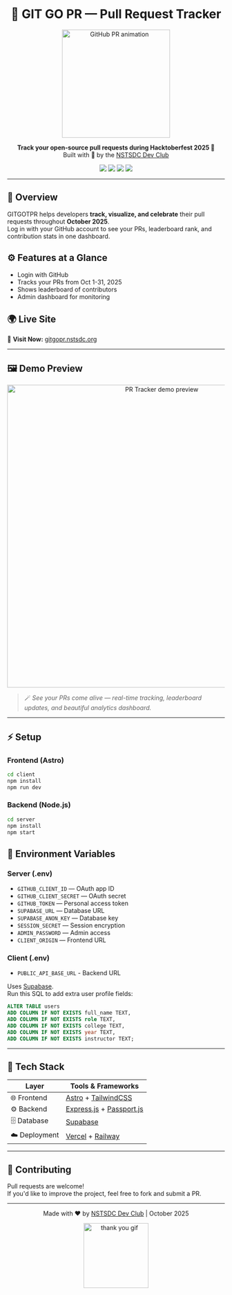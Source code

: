 <h1 align="center">🚀 GIT GO PR — Pull Request Tracker</h1>

<p align="center">
  <img src="https://media.giphy.com/media/l0HlA2bWf3VYbV3Ck/giphy.gif" width="250" alt="GitHub PR animation">
</p>

<p align="center">
  <b>Track your open-source pull requests during Hacktoberfest 2025 🌸</b><br/>
  Built with 💖 by the <a href="https://nstsdc.org">NSTSDC Dev Club</a>
</p>

<p align="center">
  <a href="https://gitgopr.nstsdc.org"><img src="https://img.shields.io/badge/Live%20Demo-Online-green?style=for-the-badge"></a>
  <img src="https://img.shields.io/badge/Built%20With-Astro%20%2B%20Express-blue?style=for-the-badge">
  <img src="https://img.shields.io/badge/Database-Supabase-3ECF8E?style=for-the-badge&logo=supabase&logoColor=white">
  <img src="https://img.shields.io/badge/Event-Hacktoberfest%202025-orange?style=for-the-badge">
</p>

---

## 🧠 Overview

GITGOTPR helps developers **track, visualize, and celebrate** their pull requests throughout **October 2025**.  
Log in with your GitHub account to see your PRs, leaderboard rank, and contribution stats in one dashboard.


## ⚙️ Features at a Glance

- Login with GitHub
- Tracks your PRs from Oct 1-31, 2025
- Shows leaderboard of contributors
- Admin dashboard for monitoring

## 🌍 Live Site

🔗 **Visit Now:** [gitgopr.nstsdc.org](https://gitgopr.nstsdc.org)

---

## 🖼️ Demo Preview

<p align="center">
  <img src="https://media.giphy.com/media/3o7btT1TqP2JwPqKXS/giphy.gif" width="700" alt="PR Tracker demo preview">
</p>

> 🪄 *See your PRs come alive — real-time tracking, leaderboard updates, and beautiful analytics dashboard.*
---
## ⚡ Setup

### Frontend (Astro)
```bash
cd client
npm install
npm run dev
```

### Backend (Node.js)
```bash
cd server  
npm install
npm start
```

## 🔐 Environment Variables

### Server (.env)
- `GITHUB_CLIENT_ID` — OAuth app ID  
- `GITHUB_CLIENT_SECRET` — OAuth secret  
- `GITHUB_TOKEN` — Personal access token  
- `SUPABASE_URL` — Database URL  
- `SUPABASE_ANON_KEY` — Database key  
- `SESSION_SECRET` — Session encryption  
- `ADMIN_PASSWORD` — Admin access  
- `CLIENT_ORIGIN` — Frontend URL

### Client (.env)  
- `PUBLIC_API_BASE_URL` - Backend URL



Uses [Supabase](https://supabase.io).  
Run this SQL to add extra user profile fields:

```sql
ALTER TABLE users 
ADD COLUMN IF NOT EXISTS full_name TEXT,
ADD COLUMN IF NOT EXISTS role TEXT,
ADD COLUMN IF NOT EXISTS college TEXT,
ADD COLUMN IF NOT EXISTS year TEXT,
ADD COLUMN IF NOT EXISTS instructor TEXT;
```
---
## 🧰 Tech Stack

| Layer | Tools & Frameworks |
|-------|---------------------|
| 🌐 Frontend | [Astro](https://astro.build) + [TailwindCSS](https://tailwindcss.com) |
| ⚙️ Backend | [Express.js](https://expressjs.com) + [Passport.js](https://www.passportjs.org/) |
| 🗄️ Database | [Supabase](https://supabase.io) |
| ☁️ Deployment | [Vercel](https://vercel.com) + [Railway](https://railway.app) |

---

## 🤝 Contributing

Pull requests are welcome!  
If you'd like to improve the project, feel free to fork and submit a PR.

---

<p align="center">
  Made with ❤️ by <a href="https://nstsdc.org">NSTSDC Dev Club</a> | October 2025
</p>

<p align="center">
  <img src="https://media.giphy.com/media/du3J3cXyzhj75IOgvA/giphy.gif" width="150" alt="thank you gif">
</p>
